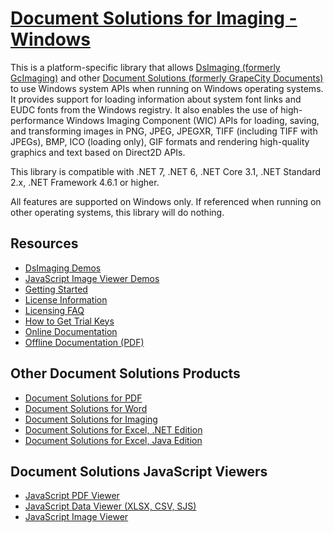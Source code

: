 # [Document Solutions for Imaging - Windows](https://developer.mescius.com/document-solutions/dot-net-imaging-api?utm_source=NuGet&utm_medium=documentsolutions&utm_campaign=DsImaging-Win-Listing)

This is a platform-specific library that allows
[DsImaging (formerly GcImaging)](https://developer.mescius.com/document-solutions/dot-net-imaging-api?utm_source=NuGet&utm_medium=documentsolutions&utm_campaign=DsImaging-Win-Listing)
and other [Document Solutions (formerly GrapeCity Documents)](https://developer.mescius.com/document-solutions?utm_source=NuGet&utm_medium=documentsolutions&utm_campaign=DsImaging-Win-Listing)
to use Windows system APIs when running on Windows operating systems. It
provides support for loading information about system font links and EUDC fonts
from the Windows registry. It also enables the use of high-performance Windows
Imaging Component (WIC) APIs for loading, saving, and transforming images in
PNG, JPEG, JPEGXR, TIFF (including TIFF with JPEGs), BMP, ICO (loading only),
GIF formats and rendering high-quality graphics and text based on Direct2D APIs.

This library is compatible with .NET 7, .NET 6, .NET Core 3.1, .NET Standard 2.x, .NET Framework 4.6.1 or higher.

All features are supported on Windows only.
If referenced when running on other operating systems, this library will do nothing.

## Resources

- [DsImaging Demos](https://developer.mescius.com/document-solutions/dot-net-imaging-api/demos?utm_source=NuGet&utm_medium=documentsolutions&utm_campaign=DsImaging-Win-Listing)
- [JavaScript Image Viewer Demos](https://developer.mescius.com/document-solutions/javascript-image-viewer/demos/Overview?utm_source=NuGet&utm_medium=documentsolutions&utm_campaign=DsImaging-Win-Listing)
- [Getting Started](https://developer.mescius.com/document-solutions/dot-net-imaging-api/docs/online/GettingStarted.html?utm_source=NuGet&utm_medium=documentsolutions&utm_campaign=DsImaging-Win-Listing)
- [License Information](https://developer.mescius.com/document-solutions/dot-net-imaging-api/docs/online/licenseinfo.html?utm_source=NuGet&utm_medium=documentsolutions&utm_campaign=DsImaging-Win-Listing)
- [Licensing FAQ](https://developer.mescius.com/document-solutions/licensing?utm_source=NuGet&utm_medium=documentsolutions&utm_campaign=DsImaging-Win-Listing)
- [How to Get Trial Keys](https://developer.mescius.com/document-solutions/dot-net-imaging-api/docs/online/licenseinfo.html?utm_source=NuGet&utm_medium=documentsolutions&utm_campaign=DsImaging-Win-Listing)
- [Online Documentation](https://developer.mescius.com/document-solutions/dot-net-imaging-api/docs/online/overview.html?utm_source=NuGet&utm_medium=documentsolutions&utm_campaign=DsImaging-Win-Listing)
- [Offline Documentation (PDF)](https://developer.mescius.com/document-solutions/dot-net-imaging-api/docs/offlinehelp.pdf?utm_source=NuGet&utm_medium=documentsolutions&utm_campaign=DsImaging-Win-Listing)

## Other Document Solutions Products

- [Document Solutions for PDF](https://developer.mescius.com/document-solutions/dot-net-pdf-api?utm_source=NuGet&utm_medium=documentsolutions&utm_campaign=DsImaging-Win-Listing)
- [Document Solutions for Word](https://developer.mescius.com/document-solutions/dot-net-word-api?utm_source=NuGet&utm_medium=documentsolutions&utm_campaign=DsImaging-Win-Listing)
- [Document Solutions for Imaging](https://developer.mescius.com/document-solutions/dot-net-imaging-api?utm_source=NuGet&utm_medium=documentsolutions&utm_campaign=DsImaging-Win-Listing)
- [Document Solutions for Excel, .NET Edition](https://developer.mescius.com/document-solutions/dot-net-excel-api?utm_source=NuGet&utm_medium=documentsolutions&utm_campaign=DsImaging-Win-Listing)
- [Document Solutions for Excel, Java Edition](https://developer.mescius.com/document-solutions/java-excel-api?utm_source=NuGet&utm_medium=documentsolutions&utm_campaign=DsImaging-Win-Listing)

## Document Solutions JavaScript Viewers

- [JavaScript PDF Viewer](https://developer.mescius.com/document-solutions/javascript-pdf-viewer?utm_source=NuGet&utm_medium=documentsolutions&utm_campaign=DsImaging-Win-Listing)
- [JavaScript Data Viewer (XLSX, CSV, SJS)](https://developer.mescius.com/document-solutions/javascript-data-viewer?utm_source=NuGet&utm_medium=documentsolutions&utm_campaign=DsImaging-Win-Listing)
- [JavaScript Image Viewer](https://developer.mescius.com/document-solutions/javascript-image-viewer?utm_source=NuGet&utm_medium=documentsolutions&utm_campaign=DsImaging-Win-Listing)
